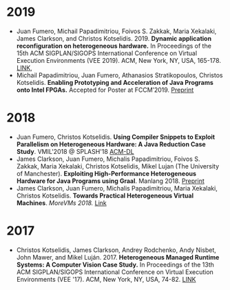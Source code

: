# 2019

* Juan Fumero, Michail Papadimitriou, Foivos S. Zakkak, Maria Xekalaki, James Clarkson, and Christos Kotselidis. 2019. **Dynamic application reconfiguration on heterogeneous hardware.** In Proceedings of the 15th ACM SIGPLAN/SIGOPS International Conference on Virtual Execution Environments (VEE 2019). ACM, New York, NY, USA, 165-178. [LINK](https://doi.org/10.1145/3313808.3313819),
* Michail Papadimitriou, Juan Fumero, Athanasios Stratikopoulos, Christos Kotselidis. **Enabling Prototyping and Acceleration of Java Programs onto Intel FPGAs.** Accepted for Poster at FCCM’2019. [Preprint](https://www.researchgate.net/publication/332223416_Towards_Prototyping_and_Acceleration_of_Java_Programs_onto_Intel_FPGAs)

# 2018

* Juan Fumero, Christos Kotselidis. **Using Compiler Snippets to Exploit Parallelism on Heterogeneous Hardware: A Java Reduction Case Study**. VMIL'2018 @ SPLASH'18 [ACM-DL](https://dl.acm.org/citation.cfm?id=3281292)
* James Clarkson, Juan Fumero, Michalis Papadimitriou, Foivos S. Zakkak, Maria Xekalaki, Christos Kotselidis, Mikel Lujan (The University of Manchester). **Exploiting High-Performance Heterogeneous Hardware for Java Programs using Graal**. Manlang 2018. [Preprint](https://www.researchgate.net/publication/327097904_Exploiting_High-Performance_Heterogeneous_Hardware_for_Java_Programs_using_Graal)
* James Clarkson, Juan Fumero, Michalis Papadimitriou, Maria Xekalaki, Christos Kotselidis. **Towards Practical Heterogeneous Virtual Machines**. *MoreVMs 2018.* [Link](https://dl.acm.org/citation.cfm?id=3191730)


# 2017

* Christos Kotselidis, James Clarkson, Andrey Rodchenko, Andy Nisbet, John Mawer, and Mikel Luján. 2017. **Heterogeneous Managed Runtime Systems: A Computer Vision Case Study.** In Proceedings of the 13th ACM SIGPLAN/SIGOPS International Conference on Virtual Execution Environments (VEE '17). ACM, New York, NY, USA, 74-82. [LINK](https://doi.org/10.1145/3050748.3050764)